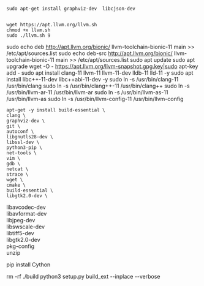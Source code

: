 ```

sudo apt-get install graphviz-dev  libcjson-dev 


wget https://apt.llvm.org/llvm.sh
chmod +x llvm.sh
sudo ./llvm.sh 9
```


sudo echo deb http://apt.llvm.org/bionic/ llvm-toolchain-bionic-11 main >> /etc/apt/sources.list
sudo echo deb-src http://apt.llvm.org/bionic/ llvm-toolchain-bionic-11 main >> /etc/apt/sources.list
sudo apt update
sudo apt upgrade
wget -O - https://apt.llvm.org/llvm-snapshot.gpg.key|sudo apt-key add -
sudo apt install clang-11 llvm-11 llvm-11-dev lldb-11 lld-11 -y
sudo apt install libc++-11-dev libc++abi-11-dev -y
sudo ln -s /usr/bin/clang-11 /usr/bin/clang
sudo ln -s /usr/bin/clang++-11 /usr/bin/clang++
sudo ln -s /usr/bin/llvm-ar-11 /usr/bin/llvm-ar
sudo ln -s /usr/bin/llvm-as-11 /usr/bin/llvm-as
sudo ln -s /usr/bin/llvm-config-11 /usr/bin/llvm-config


    apt-get -y install build-essential \
    clang \
    graphviz-dev \
    git \
    autoconf \
    libgnutls28-dev \
    libssl-dev \
    python3-pip \
    net-tools \
    vim \
    gdb \
    netcat \
    strace \
    wget \
    cmake \
    build-essential \
    libgtk2.0-dev \
   libavcodec-dev \
   libavformat-dev \
   libjpeg-dev \
   libswscale-dev \
   libtiff5-dev \
   libgtk2.0-dev \
   pkg-config \
   unzip 
   
   
   

pip install Cython

rm -rf ./build
python3 setup.py build_ext --inplace --verbose